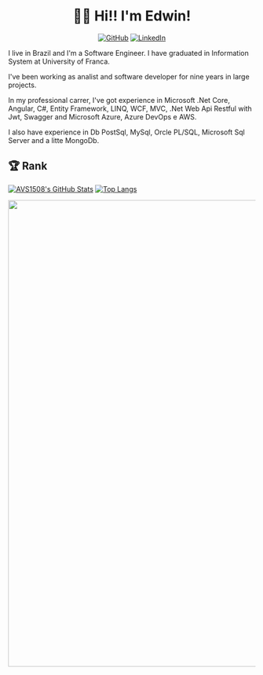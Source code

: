 <h1 align="center">👨‍💻 Hi!! I'm Edwin! </h1>

<p align="center">
 <a href="https://github.com/edcamargo/"><img alt="GitHub" src="https://img.shields.io/badge/GitHub-edcamargo-green?logo=github"></a>
 <a href="https://www.linkedin.com/in/edwin-camargo-556848108/"><img alt="LinkedIn" src="https://img.shields.io/badge/edwin-camargo-556848108/?logo=linkedin"></a>
</p>

I live in Brazil and I'm a Software Engineer.
I have graduated in Information System at University of Franca.

I've been working as analist and software developer for nine years in large projects.

In my professional carrer, I've got experience in Microsoft .Net Core, Angular, C#, Entity Framework, LINQ, WCF, MVC, .Net Web Api Restful with Jwt, Swagger and Microsoft Azure, Azure DevOps e AWS.

I also have experience in Db PostSql, MySql, Orcle PL/SQL, Microsoft Sql Server and a litte MongoDb. 

<h2> 🏆 Rank </h2>

[![AVS1508's GitHub Stats](https://github-readme-stats.vercel.app/api/?username=edcamargo&show_icons=true&count_private=true&include_all_commits=true&hide_border=true)](https://github.com/edcamargo)
[![Top Langs](https://github-readme-stats.vercel.app/api/top-langs/?username=edcamargo&layout=compact&hide_border=true)](https://github.com/edcamargo)


<img width=950 src="https://github-profile-trophy.vercel.app/?username=edcamargo&margin-w=20 (https://github.com/ryo-ma/github-profile-trophy)">
